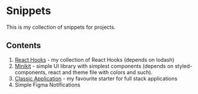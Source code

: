 # Snippets

This is my collection of snippets for projects.

## Contents

1. [React Hooks](https://github.com/lxchurbakov/snippets/blob/main/react-hooks/index.tsx) - my collection of React Hooks (depends on lodash)
2. [Minikit](https://github.com/lxchurbakov/snippets/tree/main/minikit) - simple UI library with simplest components (depends on styled-components, react and theme file with colors and such).
3. [Classic Application](https://github.com/lxchurbakov/snippets/tree/main/classic-application) - my favourite starter for full stack applications
4. Simple Figma Notifications